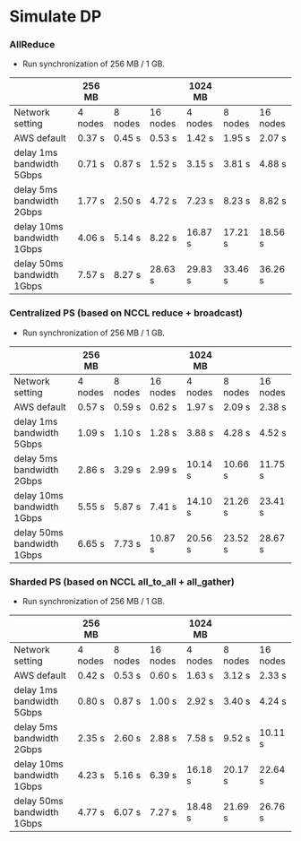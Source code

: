 # Simulate DP 

### AllReduce

- Run synchronization of 256 MB / 1 GB. 

|                             | 256 MB  |         |          | 1024 MB |         |          |
|-----------------------------|---------|---------|----------|---------|---------|----------|
| Network setting             | 4 nodes | 8 nodes | 16 nodes | 4 nodes | 8 nodes | 16 nodes |
| AWS default                 | 0.37 s  | 0.45 s  | 0.53 s   | 1.42 s  | 1.95 s  | 2.07 s   |  
| delay 1ms  bandwidth 5Gbps  | 0.71 s  | 0.87 s  | 1.52 s   | 3.15 s  | 3.81 s  | 4.88 s   | 
| delay 5ms  bandwidth 2Gbps  | 1.77 s  | 2.50 s  | 4.72 s   | 7.23 s  | 8.23 s  | 8.82 s   | 
| delay 10ms  bandwidth 1Gbps | 4.06 s  | 5.14 s  | 8.22 s   | 16.87 s | 17.21 s | 18.56 s  | 
| delay 50ms  bandwidth 1Gbps | 7.57 s  | 8.27 s  | 28.63 s  | 29.83 s | 33.46 s | 36.26 s  |  


### Centralized PS (based on NCCL reduce + broadcast)

- Run synchronization of 256 MB / 1 GB.

|                             | 256 MB  |         |          | 1024 MB |         |          |
|-----------------------------|---------|---------|----------|---------|---------|----------|
| Network setting             | 4 nodes | 8 nodes | 16 nodes | 4 nodes | 8 nodes | 16 nodes |
| AWS default                 | 0.57 s  | 0.59 s  | 0.62 s   | 1.97 s  | 2.09 s  | 2.38 s   | 
| delay 1ms  bandwidth 5Gbps  | 1.09 s  | 1.10 s  | 1.28 s   | 3.88 s  | 4.28 s  | 4.52 s   |
| delay 5ms  bandwidth 2Gbps  | 2.86 s  | 3.29 s  | 2.99 s   | 10.14 s | 10.66 s | 11.75 s  | 
| delay 10ms  bandwidth 1Gbps | 5.55 s  | 5.87 s  | 7.41 s   | 14.10 s | 21.26 s | 23.41 s  | 
| delay 50ms  bandwidth 1Gbps | 6.65 s  | 7.73 s  | 10.87 s  | 20.56 s | 23.52 s | 28.67 s  |

### Sharded PS (based on NCCL all_to_all + all_gather)

- Run synchronization of 256 MB / 1 GB. 

|                             | 256 MB  |         |          | 1024 MB |         |          |
|-----------------------------|---------|---------|----------|---------|---------|----------|
| Network setting             | 4 nodes | 8 nodes | 16 nodes | 4 nodes | 8 nodes | 16 nodes |
| AWS default                 | 0.42 s  | 0.53 s  | 0.60 s   | 1.63 s  | 3.12 s  | 2.33 s   | 
| delay 1ms  bandwidth 5Gbps  | 0.80 s  | 0.87 s  | 1.00 s   | 2.92 s  | 3.40 s  | 4.24 s   | 
| delay 5ms  bandwidth 2Gbps  | 2.35 s  | 2.60 s  | 2.88 s   | 7.58 s  | 9.52 s  | 10.11 s  |
| delay 10ms  bandwidth 1Gbps | 4.23 s  | 5.16 s  | 6.39 s   | 16.18 s | 20.17 s | 22.64 s  |  
| delay 50ms  bandwidth 1Gbps | 4.77 s  | 6.07 s  | 7.27 s   | 18.48 s | 21.69 s | 26.76 s  | 

